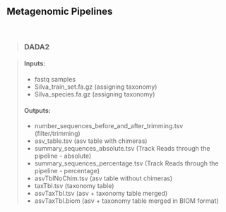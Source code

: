 ## Metagenomic Pipelines

<br>

> ### DADA2

> #### Inputs:
> * fastq samples 
> * Silva_train_set.fa.gz (assigning taxonomy)
> * Silva_species.fa.gz  (assigning taxonomy)
>
>
> #### Outputs:
> * number_sequences_before_and_after_trimming.tsv (filter/trimming)
> * asv_table.tsv (asv table with chimeras)
> * summary_sequences_absolute.tsv (Track Reads through the pipeline - absolute)
> * summary_sequences_percentage.tsv (Track Reads through the pipeline - percentage)
> * asvTblNoChim.tsv (asv table without chimeras)
> * taxTbl.tsv (taxonomy table)
> * asvTaxTbl.tsv (asv + taxonomy table merged)
> * asvTaxTbl.biom (asv + taxonomy table merged in BIOM format)





